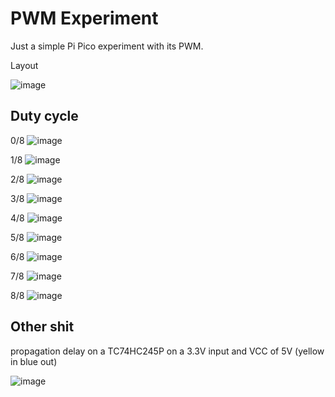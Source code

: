 PWM Experiment
=============================

Just a simple Pi Pico experiment with its PWM.

Layout

![image](https://github.com/davidsiaw/pico-pwm/assets/874280/37209d6a-d44a-46b8-8915-89e4d48af73a)

## Duty cycle

0/8
![image](https://github.com/davidsiaw/pico-pwm/assets/874280/34c62412-1753-4111-840f-7a9181cda759)

1/8
![image](https://github.com/davidsiaw/pico-pwm/assets/874280/25d2c02d-e042-4cf5-99d7-be5b280c16fb)

2/8
![image](https://github.com/davidsiaw/pico-pwm/assets/874280/1dd5e1da-be39-4708-85dc-50e20b50e3d6)

3/8
![image](https://github.com/davidsiaw/pico-pwm/assets/874280/0b248149-2de8-4438-b5d7-1a06eace4f81)

4/8
![image](https://github.com/davidsiaw/pico-pwm/assets/874280/ece5a091-b5b2-4f2f-82d5-de1b637f104b)

5/8
![image](https://github.com/davidsiaw/pico-pwm/assets/874280/30b07991-0185-4c24-ae59-db39f954247f)

6/8
![image](https://github.com/davidsiaw/pico-pwm/assets/874280/823af4ec-03ce-4377-b66e-82c96ec30d31)

7/8
![image](https://github.com/davidsiaw/pico-pwm/assets/874280/ee311f91-d4e9-45dc-8435-811e210b3b75)

8/8
![image](https://github.com/davidsiaw/pico-pwm/assets/874280/7cacce31-509f-4b40-b7e2-3e0285452a8b)


## Other shit

propagation delay on a TC74HC245P on a 3.3V input and VCC of 5V (yellow in blue out)

![image](https://github.com/davidsiaw/pico-pwm/assets/874280/a261055c-3949-4c70-9250-8cc0f4f6894f)
